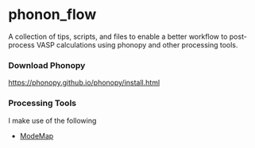# phonon_flow
A collection of tips, scripts, and files to enable a better workflow to post-process VASP calculations using phonopy and other processing tools.

### Download Phonopy 
https://phonopy.github.io/phonopy/install.html

### Processing Tools
I make use of the following
- [ModeMap](https://github.com/JMSkelton/ModeMap)


